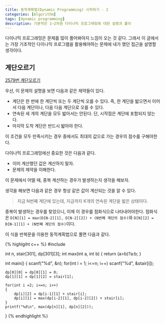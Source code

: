 ```yaml
---
title: 동적계획법(Dynamic Programming) 시작하기 - 2
categories: [Algorithm]
tags: [dynamic programming]
description: 기본적인 1~2차원 다이나믹 프로그래밍에 대한 설명과 풀이
---
```


다이나믹 프로그래밍은 문제를 많이 풀어봐야지 느낌이 오는 것 같다. 그래서 이 글에서는 가장 기초적인 다이나믹 프로그램을 활용해야하는 문제에 내가 했던 접근을 설명할 생각이다.

## 계단오르기
[2579번 계단오르기](https://www.acmicpc.net/problem/2579)

우선, 이 문제의 설명을 보면 다음과 같은 제약들이 있다.

* 계단은 한 번에 한 계단씩 또는 두 계단씩 오를 수 있다. 즉, 한 계단을 밟으면서 이어서 다음 계단이나, 다음 다음 계단으로 오를 수 있다.
* 연속된 세 개의 계단을 모두 밟아서는 안된다. 단, 시작점은 계단에 포함되지 않는다.
* 마지막 도착 계단은 반드시 밟아야 한다.

이 조건을 모두 만족시키는 경우 중에서도 최대의 값으로 가는 경우의 점수를 구해야한다.

다이나믹 프로그래밍에선 중요한 것은 다음과 같다.

* 이미 계산했던 값은 계산하지 말자.
* 문제의 제약을 이해한다.

이 문제에서 어떨 때, 중복 계산하는 경우가 발생하는지 생각을 해보자.

생각을 해보면 다음과 같은 경우 항상 같은 값이 계산되는 것을 알 수 있다.
> 지금 N번째 계단에 있는데, 지금까지 K개의 연속된 계단을 밟은 상태이다.

중복이 발생하는 경우를 찾았으니, 이제 이 경우를 점화식으로 나타내어야한다. 점화식은 `D[N][1] = max(D[N-2][1], D[N-2][2]) + (N번째 계단의 점수)`와 `D[N][2] = D[N-1][1] + (N번째 계단의 점수)`이다.

이 식을 반복문을 이용한 동적계획법으로 풀면 다음과 같다.

{% highlgiht c++ %}
#include <cstdio>

int n, stair[301], dp[301][3];
int max(int a, int b) { return (a>b)?a:b; }

int main()
{
    scanf("%d", &n);
    for(int i = 1; i<=n; i++)
        scanf("%d", &stair[i]);

    dp[0][0] = dp[0][1] = 0;
    dp[1][1] = dp[1][2] = stair[1];

    for(int i =2; i<=n; i++)
    {
        dp[i][2] = dp[i-1][1] + stair[i];
        dp[i][1] = max(dp[i-2][1], dp[i-2][2]) + stair[i];
    }
    printf("%d\n", max(dp[n][1], dp[n][2]));
}
{% endhighlight %}
